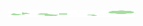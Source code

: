 <div style="position: relative; width: 50%; margin: 0 auto; overflow: hidden;">
 <p align="center"> <img src="https://raw.githubusercontent.com/Yousef-Albasel/Yousef-Albasel/master/textanim-NO61G.gif" width="40%" height="40%" style="position: absolute; top: 0; left: 0; z-index: 1;">
  </p><img src="https://raw.githubusercontent.com/Yousef-Albasel/Yousef-Albasel/master/Animated Shape (1).svg" width= 80%; height = 80%; style="position: absolute; top: 0; left: 0; z-index: 2;" alt="Image">
</div>
